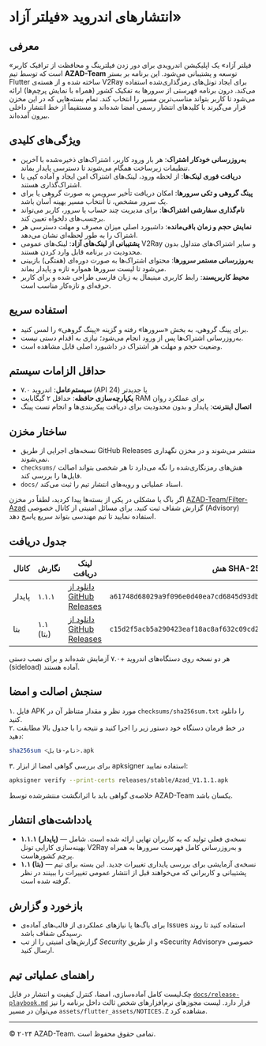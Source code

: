 # انتشارهای اندروید «فیلتر آزاد»

## معرفی

«فیلتر آزاد» یک اپلیکیشن اندرویدی برای دور زدن فیلترینگ و محافظت از ترافیک کاربر است که توسط تیم **AZAD-Team** توسعه و پشتیبانی می‌شود. این برنامه بر بستر Flutter ساخته شده و از هسته‌ی V2Ray برای ایجاد تونل‌های رمزگذاری‌شده استفاده می‌کند. درون برنامه فهرستی از سرورها به تفکیک کشور (همراه با نمایش پرچم‌ها) ارائه می‌شود تا کاربر بتواند مناسب‌ترین مسیر را انتخاب کند. تمام بسته‌هایی که در این مخزن قرار می‌گیرند با کلیدهای انتشار رسمی امضا شده‌اند و مستقیماً از خط انتشار داخلی بیرون آمده‌اند.

## ویژگی‌های کلیدی

- **به‌روزرسانی خودکار اشتراک**: هر بار ورود کاربر، اشتراک‌های ذخیره‌شده با آخرین تنظیمات زیرساخت همگام می‌شوند تا دسترسی پایدار بماند.
- **دریافت فوری لینک‌ها**: از لحظه ورود، لینک‌های اشتراک امن ایجاد و آماده کپی یا اشتراک‌گذاری هستند.
- **پینگ گروهی و تکی سرورها**: امکان دریافت تأخیر سرویس به صورت گروهی یا برای یک سرور مشخص، تا انتخاب مسیر بهینه آسان باشد.
- **نام‌گذاری سفارشی اشتراک‌ها**: برای مدیریت چند حساب یا سرور، کاربر می‌تواند برچسب‌های دلخواه تعیین کند.
- **نمایش حجم و زمان باقی‌مانده**: داشبورد اصلی میزان مصرف و مهلت دسترسی هر اشتراک را به طور لحظه‌ای نشان می‌دهد.
- **پشتیبانی از لینک‌های آزاد**: لینک‌های عمومی V2Ray و سایر اشتراک‌های متداول بدون محدودیت در برنامه قابل وارد کردن هستند.
- **به‌روزرسانی مستمر سرورها**: محتوای اشتراک‌ها به صورت دوره‌ای (هفتگی) بازبینی می‌شود تا لیست سرورها همواره تازه و پایدار بماند.
- **محیط کاربرپسند**: رابط کاربری مینیمال به زبان فارسی طراحی شده و برای کاربر حرفه‌ای و تازه‌کار مناسب است.

## استفاده سریع

- برای پینگ گروهی، به بخش «سرورها» رفته و گزینه «پینگ گروهی» را لمس کنید.
- به‌روزرسانی اشتراک‌ها پس از ورود انجام می‌شود؛ نیازی به اقدام دستی نیست.
- وضعیت حجم و مهلت هر اشتراک در داشبورد اصلی قابل مشاهده است.

## حداقل الزامات سیستم

- **سیستم‌عامل**: اندروید ۷.۰ (API 24) یا جدیدتر
- **یکپارچه‌سازی حافظه**: حداقل ۲ گیگابایت RAM برای عملکرد روان
- **اتصال اینترنت**: پایدار و بدون محدودیت برای دریافت پیکربندی‌ها و انجام تست پینگ

## ساختار مخزن

- نسخه‌های اجرایی از طریق GitHub Releases منتشر می‌شوند و در مخزن نگهداری نمی‌شوند.
- `checksums/` هش‌های رمزنگاری‌شده را نگه می‌دارد تا هر شخصی بتواند اصالت فایل‌ها را بررسی کند.
- `docs/` اسناد عملیاتی و رویه‌های انتشار تیم را ثبت می‌کند.

اگر باگ یا مشکلی در یکی از بسته‌ها پیدا کردید، لطفاً در مخزن [AZAD-Team/Filter-Azad](https://github.com/AZAD-Team/Filter-Azad) گزارش شفاف ثبت کنید. برای مسائل امنیتی از کانال خصوصی (Advisory) استفاده نمایید تا تیم مهندسی بتواند سریع پاسخ دهد.

## جدول دریافت

| کانال | نگارش | لینک دریافت | هش SHA-256 |
| ----- | ----- | ------------ | ----------- |
| پایدار | ۱.۱.۱ | [دانلود از GitHub Releases](https://github.com/AZAD-Team/Filter-Azad/releases/download/v1.1.1/Azad_V1.1.1.apk) | `a61748d68029a9f096e0d40ea7cd6845d93db7ca65ee26e148deac5ada0ddc0f` |
| بتا | ۱.۱ (بتا) | [دانلود از GitHub Releases](https://github.com/AZAD-Team/Filter-Azad/releases/download/v1.1.0-beta/Filter_Azad_V1.1(Beta).apk) | `c15d2f5acb5a290423eaf18ac8af632c09cd20ec52dbd63f0133cfba6f7b9c03` |

هر دو نسخه روی دستگاه‌های اندروید +۷.۰ آزمایش شده‌اند و برای نصب دستی (sideload) آماده هستند.

## سنجش اصالت و امضا

۱. فایل APK مورد نظر و مقدار متناظر آن در `checksums/sha256sum.txt` را دانلود کنید.  
۲. در خط فرمان دستگاه خود دستور زیر را اجرا کنید و نتیجه را با جدول بالا مطابقت دهید:

   ```bash
   sha256sum <نام-فایل>.apk
   ```

۳. برای بررسی گواهی امضا از ابزار apksigner استفاده نمایید:

   ```bash
   apksigner verify --print-certs releases/stable/Azad_V1.1.1.apk
   ```

   خلاصه‌ی گواهی باید با اثرانگشت منتشرشده توسط AZAD-Team یکسان باشد.

## یادداشت‌های انتشار

- **۱.۱.۱ (پایدار)** — نسخه‌ی فعلی تولید که به کاربران نهایی ارائه شده است. شامل بهینه‌سازی کارایی تونل V2Ray و به‌روزرسانی کامل فهرست سرورها به همراه پرچم کشورهاست.
- **۱.۱ (بتا)** — نسخه‌ی آزمایشی برای بررسی پایداری تغییرات جدید. این بسته برای تیم پشتیبانی و کاربرانی که می‌خواهند قبل از انتشار عمومی تغییرات را ببینند در نظر گرفته شده است.

## بازخورد و گزارش

- برای باگ‌ها یا نیازهای عملکردی از قالب‌های آماده‌ی Issues استفاده کنید تا روند رسیدگی شفاف باشد.
- گزارش‌های امنیتی را از تب *Security* و از طریق «Security Advisory» خصوصی ارسال کنید.

## راهنمای عملیاتی تیم

چک‌لیست کامل آماده‌سازی، امضا، کنترل کیفیت و انتشار در فایل
[`docs/release-playbook.md`](docs/release-playbook.md) قرار دارد. لیست مجوزهای نرم‌افزارهای شخص ثالث داخل برنامه را نیز می‌توان در مسیر `assets/flutter_assets/NOTICES.Z` مشاهده کرد.

---

© ۲۰۲۴ AZAD-Team. تمامی حقوق محفوظ است.
